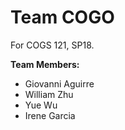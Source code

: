 # Team COGO

For COGS 121, SP18.

**Team Members:**
- Giovanni Aguirre
- William Zhu
- Yue Wu
- Irene Garcia
